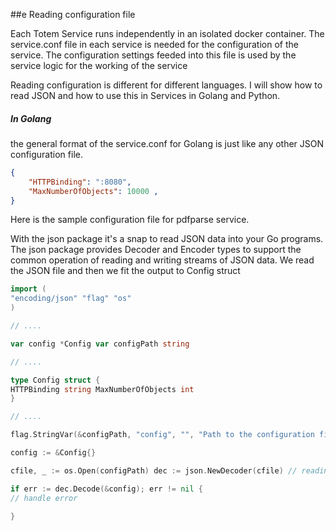 ##e Reading configuration file

Each Totem Service runs independently in an isolated docker container. The service.conf file in each service is needed for the configuration of the service. The configuration settings feeded into this file is used by the service logic for the working of the service

Reading configuration is different for different languages. I will show how to read JSON and how to use this in Services in Golang and Python.
##### In Golang


the general format of the service.conf for Golang is just like any other JSON configuration file.

```json
{
	"HTTPBinding": ":8080", 
	"MaxNumberOfObjects": 10000 ,
}
```
Here is the sample configuration file for pdfparse service.

With the json package it's a snap to read JSON data into your Go programs. The json package provides Decoder and Encoder types to support the common operation of reading and writing streams of JSON data. We read the JSON file and then we fit the output to Config struct

```go
import (
"encoding/json" "flag" "os"
)

// ....

var config *Config var configPath string

// ....

type Config struct {
HTTPBinding string MaxNumberOfObjects int
}

// ....

flag.StringVar(&configPath, "config", "", "Path to the configuration file") flag.Parse()

config := &Config{}

cfile, _ := os.Open(configPath) dec := json.NewDecoder(cfile) // reading from json data

if err := dec.Decode(&config); err != nil {
// handle error

}

```
